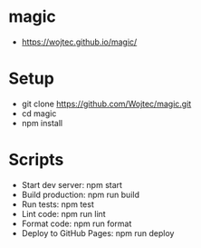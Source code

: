 # magic

- https://wojtec.github.io/magic/
  
# Setup

- git clone https://github.com/Wojtec/magic.git
- cd magic
- npm install

# Scripts

- Start dev server: npm start
- Build production: npm run build
- Run tests: npm test
- Lint code: npm run lint
- Format code: npm run format
- Deploy to GitHub Pages: npm run deploy

